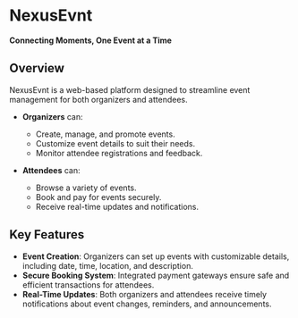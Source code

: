 # NexusEvnt

**Connecting Moments, One Event at a Time**

## Overview

NexusEvnt is a web-based platform designed to streamline event management for both organizers and attendees.

- **Organizers** can:
  - Create, manage, and promote events.
  - Customize event details to suit their needs.
  - Monitor attendee registrations and feedback.

- **Attendees** can:
  - Browse a variety of events.
  - Book and pay for events securely.
  - Receive real-time updates and notifications.

## Key Features

- **Event Creation**: Organizers can set up events with customizable details, including date, time, location, and description.
- **Secure Booking System**: Integrated payment gateways ensure safe and efficient transactions for attendees.
- **Real-Time Updates**: Both organizers and attendees receive timely notifications about event changes, reminders, and announcements.
